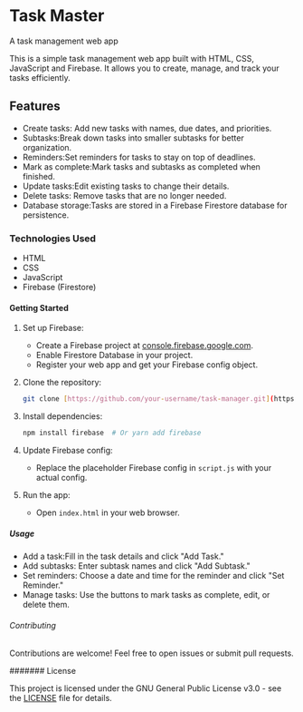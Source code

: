 # Task Master
A task management web app

This is a simple task management web app built with HTML, CSS, JavaScript and Firebase. It allows you to create, manage, and track your tasks efficiently.

## Features

*   Create tasks: Add new tasks with names, due dates, and priorities.
*   Subtasks:Break down tasks into smaller subtasks for better organization.
*   Reminders:Set reminders for tasks to stay on top of deadlines.
*   Mark as complete:Mark tasks and subtasks as completed when finished.
*   Update tasks:Edit existing tasks to change their details.
*   Delete tasks: Remove tasks that are no longer needed.
*   Database storage:Tasks are stored in a Firebase Firestore database for persistence.

### Technologies Used

*   HTML
*   CSS
*   JavaScript
*   Firebase (Firestore)

#### Getting Started

1.  Set up Firebase:
    *   Create a Firebase project at [console.firebase.google.com](https://console.firebase.google.com).
    *   Enable Firestore Database in your project.
    *   Register your web app and get your Firebase config object.

2.  Clone the repository:

    ```bash
    git clone [https://github.com/your-username/task-manager.git](https://github.com/your-username/task-manager.git)
    ```

3.  Install dependencies:

    ```bash
    npm install firebase  # Or yarn add firebase
    ```

4.  Update Firebase config:
    *   Replace the placeholder Firebase config in `script.js` with your actual config.

5.  Run the app:
    *   Open `index.html` in your web browser.

##### Usage

*   Add a task:Fill in the task details and click "Add Task."
*   Add subtasks: Enter subtask names and click "Add Subtask."
*   Set reminders: Choose a date and time for the reminder and click "Set Reminder."
*   Manage tasks: Use the buttons to mark tasks as complete, edit, or delete them.

###### Contributing

Contributions are welcome! Feel free to open issues or submit pull requests.

####### License

This project is licensed under the GNU General Public License v3.0 - see the [LICENSE](LICENSE) file for details.
